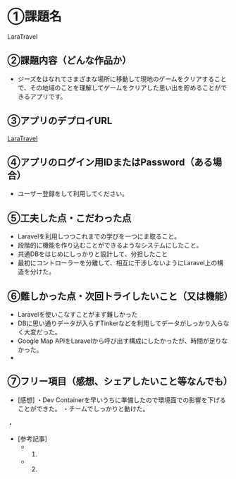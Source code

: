 # ①課題名
LaraTravel

## ②課題内容（どんな作品か）
- ジーズをはなれてさまざまな場所に移動して現地のゲームをクリアすることで、その地域のことを理解してゲームをクリアした思い出を貯めることができるアプリです。

## ③アプリのデプロイURL
[ LaraTravel](https://transformnavi.jp/laratravel/)

## ④アプリのログイン用IDまたはPassword（ある場合）
- ユーザー登録をして利用してください。

## ⑤工夫した点・こだわった点
- Laravelを利用しつつこれまでの学びを一つにま取ること。
- 段階的に機能を作り込むことができるようなシステムにしたこと。
- 共通DBをはじめにしっかりと設計して、分担したこと
- 最初にコントローラーを分離して、相互に干渉しないようにLaravel上の構造を分けた。

## ⑥難しかった点・次回トライしたいこと（又は機能）
- Laravelを使いこなすことがまず難しかった
- DBに思い通りデータが入らずTinkerなどを利用してデータがしっかり入らなく大変だった。
- Google Map APIをLaravelから呼び出す構成にしたかったが、時間が足りなかった。
- 

## ⑦フリー項目（感想、シェアしたいこと等なんでも）
- [感想]
 ・Dev Containerを早いうちに準備したので環境面での影響を下げることができた。
 ・チームでしっかりと動けた。

 ・
- [参考記事]
  - 1. 
  - 2. 